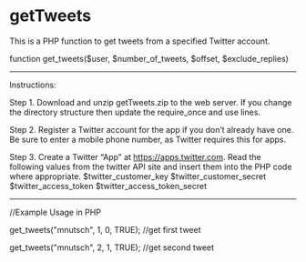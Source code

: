 # getTweets
This is a PHP function to get tweets from a specified Twitter account.

function get_tweets($user, $number_of_tweets, $offset, $exclude_replies)

***********************************************************************************************************

Instructions:

Step 1. Download and unzip getTweets.zip to the web server. If you change the directory structure then update the require_once and use lines.

Step 2. Register a Twitter account for the app if you don’t already have one. Be sure to enter a mobile phone number, as Twitter requires this for apps.

Step 3. Create a Twitter “App” at https://apps.twitter.com. Read the following values from the twitter API site and insert them into the PHP code where appropriate. 
  $twitter_customer_key
	$twitter_customer_secret
	$twitter_access_token
	$twitter_access_token_secret

***********************************************************************************************************

//Example Usage in PHP


get_tweets("mnutsch", 1, 0, TRUE); //get first tweet


get_tweets("mnutsch", 2, 1, TRUE); //get second tweet
